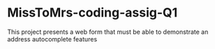 # MissToMrs-coding-assig-Q1
This project presents a web form that must be able to demonstrate an address autocomplete features
